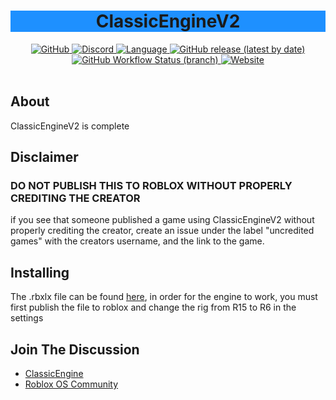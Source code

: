 <h1 align="center" style="background-color:DodgerBlue;">ClassicEngineV2</h1>

<div align="center">
  <a href="https://github.com/Hoidberg/ClassicEngineV2/blob/master/LICENSE">
    <img alt="GitHub" src="https://img.shields.io/github/license/Hoidberg/ClassicEngineV2?style=flat-square">
  </a>
  <a href="https://discord.gg/uH4VPrr">
    <img alt="Discord" src="https://img.shields.io/badge/discord-ClassicEngine-blue?style=flat-square&logo=Discord">
  </a>
  <a href="https://www.lua.org/">
		<img alt="Language" src="https://img.shields.io/badge/language-lua-lightgrey?style=flat-square&logo=lua">
	</a>
	<a href="https://github.com/Hoidberg/ClassicEngineV2/releases">
		<img alt="GitHub release (latest by date)" src="https://img.shields.io/github/v/release/Hoidberg/ClassicEngineV2?style=flat-square&logo=GitHub">
	</a>
	<a href="https://github.com/Hoidberg/ClassicEngineV2/actions?query=workflow%3Aluacheck">
		<img alt="GitHub Workflow Status (branch)" src="https://img.shields.io/github/workflow/status/Hoidberg/ClassicEngineV2/luacheck/master?label=luacheck&style=flat-square&logo=GitHub">
	</a>
	<a href="https://hoidberg.github.io/ClassicEngineV2/">
		<img alt="Website" src="https://img.shields.io/website?style=flat-square&url=https%3A%2F%2Fhoidberg.github.io%2FClassicEngineV2%2F">
	</a>
</div>

<div>&nbsp;</div>

## About
<p>ClassicEngineV2 is complete</p>

## Disclaimer
<h3><b>DO NOT PUBLISH THIS TO ROBLOX WITHOUT PROPERLY CREDITING THE CREATOR</b></h3>
<p>if you see that someone published a game using ClassicEngineV2 without properly crediting the creator, create an issue under the label "uncredited games" with the creators username, and the link to the game.</p>

## Installing
<p>The .rbxlx file can be found <a href="https://github.com/Hoidberg/ClassicEngineV2/releases/tag/v0.5.1">here</a>, in order for the engine to work, you must first publish the file to roblox and change the rig from R15 to R6 in the settings</p>

## Join The Discussion
* <a href="https://discord.gg/uH4VPrr">ClassicEngine</a>
* <a href="https://discord.gg/mhtGUS8">Roblox OS Community</a>

